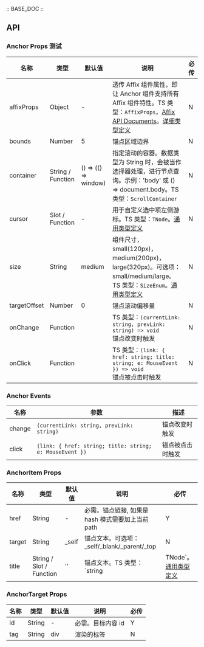 :: BASE_DOC ::

## API

### Anchor Props 测试

名称 | 类型 | 默认值 | 说明 | 必传
-- | -- | -- | -- | --
affixProps | Object | - | 透传 Affix 组件属性，即让 Anchor 组件支持所有 Affix 组件特性。TS 类型：`AffixProps`，[Affix API Documents](./affix?tab=api)。[详细类型定义](https://github.com/Tencent/tdesign-vue/tree/develop/src/anchor/type.ts) | N
bounds | Number | 5 | 锚点区域边界 | N
container | String / Function | () => (() => window) | 指定滚动的容器。数据类型为 String 时，会被当作选择器处理，进行节点查询。示例：'body' 或 () => document.body。TS 类型：`ScrollContainer` | N
cursor | Slot / Function | - | 用于自定义选中项左侧游标。TS 类型：`TNode`。[通用类型定义](https://github.com/Tencent/tdesign-vue/blob/develop/src/common.ts) | N
size | String | medium | 组件尺寸，small(120px)，medium(200px)，large(320px)。可选项：small/medium/large。TS 类型：`SizeEnum`。[通用类型定义](https://github.com/Tencent/tdesign-vue/blob/develop/src/common.ts) | N
targetOffset | Number | 0 | 锚点滚动偏移量 | N
onChange | Function |  | TS 类型：`(currentLink: string, prevLink: string) => void`<br/>锚点改变时触发 | N
onClick | Function |  | TS 类型：`(link: { href: string; title: string; e: MouseEvent }) => void`<br/>锚点被点击时触发 | N

### Anchor Events

名称 | 参数 | 描述
-- | -- | --
change | `(currentLink: string, prevLink: string)` | 锚点改变时触发
click | `(link: { href: string; title: string; e: MouseEvent })` | 锚点被点击时触发

### AnchorItem Props

名称 | 类型 | 默认值 | 说明 | 必传
-- | -- | -- | -- | --
href | String | - | 必需。锚点链接, 如果是 hash 模式需要加上当前 path | Y
target | String | _self | 锚点文本。可选项：_self/_blank/_parent/_top | N
title | String / Slot / Function | '' | 锚点文本。TS 类型：`string | TNode`。[通用类型定义](https://github.com/Tencent/tdesign-vue/blob/develop/src/common.ts) | N

### AnchorTarget Props

名称 | 类型 | 默认值 | 说明 | 必传
-- | -- | -- | -- | --
id | String | - | 必需。目标内容 id | Y
tag | String | div | 渲染的标签 | N
